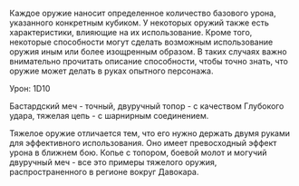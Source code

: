 Каждое оружие наносит определенное количество базового урона, указанного конкретным кубиком. У некоторых оружий также есть характеристики, влияющие на их использование. Кроме того, некоторые способности могут сделать возможным использование оружия иным или более изощренным образом. В таких случаях важно внимательно прочитать описание способности, чтобы точно знать, что оружие может делать в руках опытного персонажа.  

Урон: 1D10

Бастардский меч - точный, двуручный топор - с качеством Глубокого удара, тяжелая цепь - с шарнирным соединением.

Тяжелое оружие отличается тем, что его нужно держать двумя руками для эффективного использования. Оно имеет превосходный эффект урона в ближнем бою. Копье с топором, боевой молот и могучий двуручный меч - все это примеры тяжелого оружия, распространенного в регионе вокруг Давокара.  
